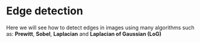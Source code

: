 # Edge detection
Here we will see how to detect edges in images using many algorithms such as: **Prewitt**, **Sobel**, **Laplacian** and **Laplacian of Gaussian (LoG)**

